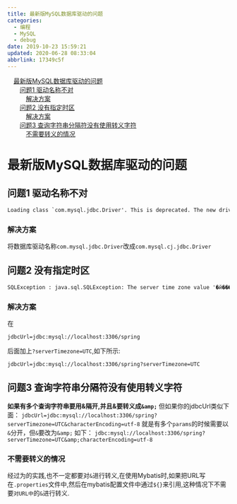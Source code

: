 ```yaml
---
title: 最新版MySQL数据库驱动的问题
categories: 
  - 编程
  - MySQL
  - debug
date: 2019-10-23 15:59:21
updated: 2020-06-28 08:33:04
abbrlink: 17349c5f
---
```

<div id='my_toc'><a href="/blog/17349c5f/#最新版MySQL数据库驱动的问题" class="header_1">最新版MySQL数据库驱动的问题</a>&nbsp;<br><a href="/blog/17349c5f/#问题1-驱动名称不对" class="header_2">问题1 驱动名称不对</a>&nbsp;<br><a href="/blog/17349c5f/#解决方案" class="header_3">解决方案</a>&nbsp;<br><a href="/blog/17349c5f/#问题2-没有指定时区" class="header_2">问题2 没有指定时区</a>&nbsp;<br><a href="/blog/17349c5f/#解决方案" class="header_3">解决方案</a>&nbsp;<br><a href="/blog/17349c5f/#问题3-查询字符串分隔符没有使用转义字符" class="header_2">问题3 查询字符串分隔符没有使用转义字符</a>&nbsp;<br><a href="/blog/17349c5f/#不需要转义的情况" class="header_3">不需要转义的情况</a>&nbsp;<br></div>
<style>.header_1{margin-left: 1em;}.header_2{margin-left: 2em;}.header_3{margin-left: 3em;}.header_4{margin-left: 4em;}.header_5{margin-left: 5em;}.header_6{margin-left: 6em;}</style>
<!--more-->
<script>if (navigator.platform.search('arm')==-1){document.getElementById('my_toc').style.display = 'none';}var e,p = document.getElementsByTagName('p');while (p.length>0) {e = p[0];e.parentElement.removeChild(e);}</script>

<!--end-->
# 最新版MySQL数据库驱动的问题
## 问题1 驱动名称不对
```cmd
Loading class `com.mysql.jdbc.Driver'. This is deprecated. The new driver class is `com.mysql.cj.jdbc.Driver'. The driver is automatically registered via the SPI and manual loading of the driver class is generally unnecessary.
```
### 解决方案
将数据库驱动名称`com.mysql.jdbc.Driver`改成`com.mysql.cj.jdbc.Driver`

## 问题2 没有指定时区
```cmd
SQLException : java.sql.SQLException: The server time zone value '�й���׼ʱ��' is unrecognized or represents more than one time zone. You must configure either the server or JDBC driver (via the serverTimezone configuration property) to use a more specifc time zone value if you want to utilize time zone support.
```
### 解决方案
在
```
jdbcUrl=jdbc:mysql://localhost:3306/spring
```
后面加上`?serverTimezone=UTC`,如下所示:
```
jdbcUrl=jdbc:mysql://localhost:3306/spring?serverTimezone=UTC
```
## 问题3 查询字符串分隔符没有使用转义字符
**如果有多个查询字符串要用&隔开,并且&要转义成`&amp;`**
但如果你的jdbcUrl类似下面：
`jdbcUrl=jdbc:mysql://localhost:3306/spring?serverTimezone=UTC&characterEncoding=utf-8`
就是有多个`params`的时候需要以`&`分开，但`&`要改为`&amp;`  如下：
`jdbc:mysql://localhost:3306/spring?serverTimezone=UTC&amp;characterEncoding=utf-8`
### 不需要转义的情况
经过为的实践,也不一定都要对`&`进行转义,在使用Mybatis时,如果把URL写在`.properties`文件中,然后在mybatis配置文件中通过`${}`来引用,这种情况下不需要`对URL中`的`&`进行转义.
